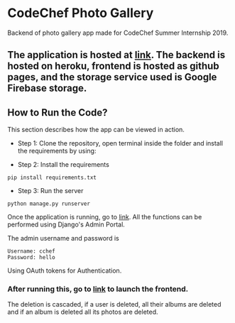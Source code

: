 # CodeChef Photo Gallery
Backend of photo gallery app made for CodeChef Summer Internship 2019.
## The application is hosted at [link](https://gkashish.github.io/photo-gallery-app-frontend/). The backend is hosted on heroku, frontend is hosted as github pages, and the storage service used is Google Firebase storage.

## How to Run the Code?
This section describes how the app can be viewed in action.

* Step 1: Clone the repository, open terminal inside the folder and install the requirements by using:

* Step 2: Install the requirements
```
pip install requirements.txt
```
* Step 3: Run the server
```
python manage.py runserver
```
Once the application is running, go to [link](http://127.0.0.1:8000/admin/).
All the functions can be performed using Django's Admin Portal.

The admin username and password is  
```
Username: cchef
Password: hello
```
Using OAuth tokens for Authentication.

### After running this, go to [link](hhttps://github.com/gkashish/photo-gallery-app-frontend) to launch the frontend.

The deletion is cascaded, if a user is deleted, all their albums are deleted and if an album is deleted all its photos are deleted.

